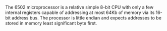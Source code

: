 The 6502 microprocessor is a relative simple 8-bit CPU with only a few internal registers capable of addressing at most 64Kb of memory via its 16-bit address bus. The processor is little endian and expects addresses to be stored in memory least significant byte first.